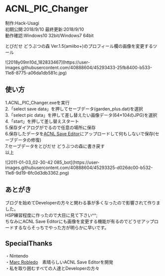 <h1>ACNL_PIC_Changer</h1>
<p>制作:Hack-Usagi
<br>初期公開:2018/9/10 最終更新:2018/9/10
<br>動作確認:Windows10 32bit/Windows7 64bit</p>
<p>とびだせ どうぶつの森 Ver.1.5(amiibo+)のプロフィール欄の画像を変更するツール</p>
![2018y09m10d_182833467](https://user-images.githubusercontent.com/40888604/45293433-25fb8400-b533-11e8-8775-a06da1db581c.jpg)
<h2>使い方</h2>
<p>1.ACNL_PIC_Changer.exeを実行
<br>2.「select save data」を押してセーブデータ(garden_plus.dat)を選択
<br>3.「select pic data」を押して差し替えたい画像データ(64×104のJPG)を選択
<br>4.「start」を押して差し替えスタート
<br>5.保存ダイアログがでるので任意の場所に保存
<br>6.保存したデータを<a href="https://www.marcrobledo.com/acnl-editor/">ACNL Save Editor</a>にアップロードして何もしないで保存(セーブデータの修復)
<br>7.セーブデータをとびだせ どうぶつの森に書き戻す
<br>以上</p>
![2011-01-03_02-30-42 085_bot](https://user-images.githubusercontent.com/40888604/45293325-d026dc00-b532-11e8-9d19-6fc0d3db3362.png)
<h2>あとがき</h2>
<p>ブログを始めてDeveloperの方々と関わる事が多くなったので影響されて作りました。
<br>HSP練習程度に作ったので大目に見て下さい^^;
<br>ちなみにACNL Save Editorにも画像を変更する機能が有るのでどうせアップロードするならそっちでやった方が明らかに早いです。
</p>

<h2>SpecialThanks</h2>
<p>・Nintendo
<br>・<a href="https://github.com/marcrobledo">Marc Robledo</a>　素晴らしいACNL Save Editorを開発
<br>・私を取り囲むすべての人達とDeveloperの方々</p>
